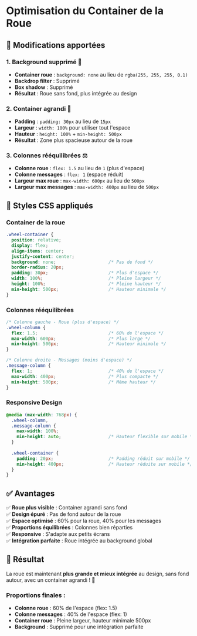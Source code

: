 # Optimisation du Container de la Roue

## 🎯 **Modifications apportées**

### **1. Background supprimé** 🎨
- **Container roue** : `background: none` au lieu de `rgba(255, 255, 255, 0.1)`
- **Backdrop filter** : Supprimé
- **Box shadow** : Supprimé
- **Résultat** : Roue sans fond, plus intégrée au design

### **2. Container agrandi** 📏
- **Padding** : `padding: 30px` au lieu de `15px`
- **Largeur** : `width: 100%` pour utiliser tout l'espace
- **Hauteur** : `height: 100%` + `min-height: 500px`
- **Résultat** : Zone plus spacieuse autour de la roue

### **3. Colonnes rééquilibrées** ⚖️
- **Colonne roue** : `flex: 1.5` au lieu de `1` (plus d'espace)
- **Colonne messages** : `flex: 1` (espace réduit)
- **Largeur max roue** : `max-width: 600px` au lieu de `500px`
- **Largeur max messages** : `max-width: 400px` au lieu de `500px`

## 🎨 **Styles CSS appliqués**

### **Container de la roue**
```css
.wheel-container {
  position: relative;
  display: flex;
  align-items: center;
  justify-content: center;
  background: none;                    /* Pas de fond */
  border-radius: 20px;
  padding: 30px;                       /* Plus d'espace */
  width: 100%;                         /* Pleine largeur */
  height: 100%;                        /* Pleine hauteur */
  min-height: 500px;                   /* Hauteur minimale */
}
```

### **Colonnes rééquilibrées**
```css
/* Colonne gauche - Roue (plus d'espace) */
.wheel-column {
  flex: 1.5;                           /* 60% de l'espace */
  max-width: 600px;                    /* Plus large */
  min-height: 500px;                   /* Hauteur minimale */
}

/* Colonne droite - Messages (moins d'espace) */
.message-column {
  flex: 1;                             /* 40% de l'espace */
  max-width: 400px;                    /* Plus compacte */
  min-height: 500px;                   /* Même hauteur */
}
```

### **Responsive Design**
```css
@media (max-width: 768px) {
  .wheel-column,
  .message-column {
    max-width: 100%;
    min-height: auto;                  /* Hauteur flexible sur mobile */
  }
  
  .wheel-container {
    padding: 20px;                     /* Padding réduit sur mobile */
    min-height: 400px;                 /* Hauteur réduite sur mobile */
  }
}
```

## ✅ **Avantages**

✅ **Roue plus visible** : Container agrandi sans fond  
✅ **Design épuré** : Pas de fond autour de la roue  
✅ **Espace optimisé** : 60% pour la roue, 40% pour les messages  
✅ **Proportions équilibrées** : Colonnes bien réparties  
✅ **Responsive** : S'adapte aux petits écrans  
✅ **Intégration parfaite** : Roue intégrée au background global  

## 🚀 **Résultat**

La roue est maintenant **plus grande et mieux intégrée** au design, sans fond autour, avec un container agrandi ! 🎉

### **Proportions finales :**
- **Colonne roue** : 60% de l'espace (flex: 1.5)
- **Colonne messages** : 40% de l'espace (flex: 1)
- **Container roue** : Pleine largeur, hauteur minimale 500px
- **Background** : Supprimé pour une intégration parfaite

